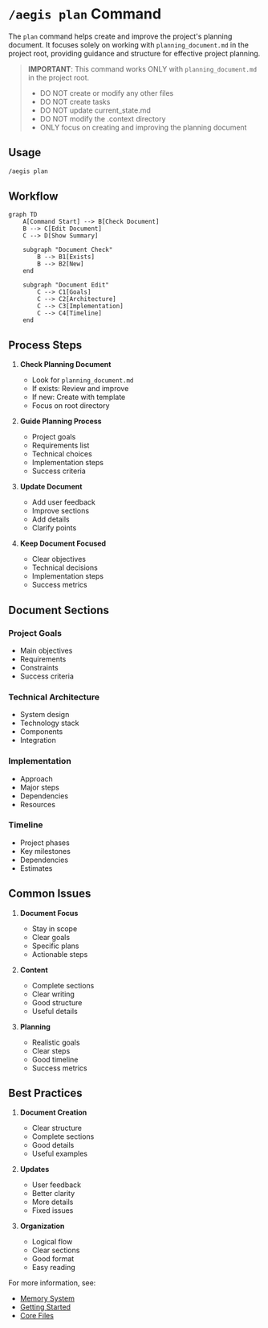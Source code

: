 # `/aegis plan` Command

The `plan` command helps create and improve the project's planning document. It focuses solely on working with `planning_document.md` in the project root, providing guidance and structure for effective project planning.

> **IMPORTANT**: This command works ONLY with `planning_document.md` in the project root.
> - DO NOT create or modify any other files
> - DO NOT create tasks
> - DO NOT update current_state.md
> - DO NOT modify the .context directory
> - ONLY focus on creating and improving the planning document

## Usage

```bash
/aegis plan
```

## Workflow

```mermaid
graph TD
    A[Command Start] --> B[Check Document]
    B --> C[Edit Document]
    C --> D[Show Summary]

    subgraph "Document Check"
        B --> B1[Exists]
        B --> B2[New]
    end

    subgraph "Document Edit"
        C --> C1[Goals]
        C --> C2[Architecture]
        C --> C3[Implementation]
        C --> C4[Timeline]
    end
```

## Process Steps

1. **Check Planning Document**
   - Look for `planning_document.md`
   - If exists: Review and improve
   - If new: Create with template
   - Focus on root directory

2. **Guide Planning Process**
   - Project goals
   - Requirements list
   - Technical choices
   - Implementation steps
   - Success criteria

3. **Update Document**
   - Add user feedback
   - Improve sections
   - Add details
   - Clarify points

4. **Keep Document Focused**
   - Clear objectives
   - Technical decisions
   - Implementation steps
   - Success metrics

## Document Sections

### Project Goals
- Main objectives
- Requirements
- Constraints
- Success criteria

### Technical Architecture
- System design
- Technology stack
- Components
- Integration

### Implementation
- Approach
- Major steps
- Dependencies
- Resources

### Timeline
- Project phases
- Key milestones
- Dependencies
- Estimates

## Common Issues

1. **Document Focus**
   - Stay in scope
   - Clear goals
   - Specific plans
   - Actionable steps

2. **Content**
   - Complete sections
   - Clear writing
   - Good structure
   - Useful details

3. **Planning**
   - Realistic goals
   - Clear steps
   - Good timeline
   - Success metrics

## Best Practices

1. **Document Creation**
   - Clear structure
   - Complete sections
   - Good details
   - Useful examples

2. **Updates**
   - User feedback
   - Better clarity
   - More details
   - Fixed issues

3. **Organization**
   - Logical flow
   - Clear sections
   - Good format
   - Easy reading

For more information, see:
- [Memory System](../memory_system.md)
- [Getting Started](../getting_started.md)
- [Core Files](../core_files.md)